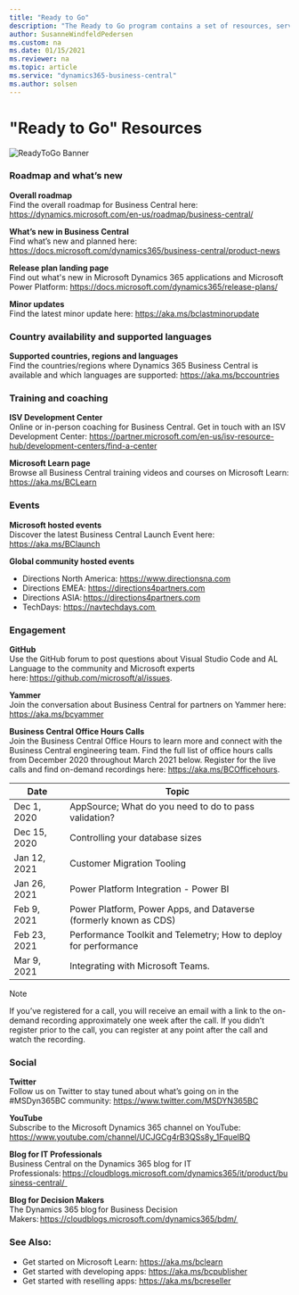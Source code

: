 ```yaml
---
title: "Ready to Go"
description: "The Ready to Go program contains a set of resources, services and tools to support Microsoft Dynamics 365 Business Central."
author: SusanneWindfeldPedersen
ms.custom: na
ms.date: 01/15/2021
ms.reviewer: na
ms.topic: article
ms.service: "dynamics365-business-central"
ms.author: solsen
---
```


# "Ready to Go" Resources

![ReadyToGo Banner](../media/readytogo-banner.png)

### Roadmap and what’s new 

**Overall roadmap**  
Find the overall roadmap for Business Central here: https://dynamics.microsoft.com/en-us/roadmap/business-central/ 

**What’s new in Business Central**  
Find what’s new and planned here: https://docs.microsoft.com/dynamics365/business-central/product-news 

**Release plan landing page**  
Find out what's new in Microsoft Dynamics 365 applications and Microsoft Power Platform: https://docs.microsoft.com/dynamics365/release-plans/ 

**Minor updates**  
Find the latest minor update here: https://aka.ms/bclastminorupdate 


### Country availability and supported languages 
**Supported countries, regions and languages**  
Find the countries/regions where Dynamics 365 Business Central is available and which languages are supported: https://aka.ms/bccountries

### Training and coaching 
**ISV Development Center**  
Online or in-person coaching for Business Central. Get in touch with an ISV Development Center: https://partner.microsoft.com/en-us/isv-resource-hub/development-centers/find-a-center  

**Microsoft Learn page**  
Browse all Business Central training videos and courses on Microsoft Learn: https://aka.ms/BCLearn 

### Events

**Microsoft hosted events**  
Discover the latest Business Central Launch Event here: https://aka.ms/BClaunch   

**Global community hosted events**  
- Directions North America: https://www.directionsna.com
- Directions EMEA: https://directions4partners.com
- Directions ASIA: https://directions4partners.com
- TechDays: https://navtechdays.com  

### Engagement

**GitHub**  
Use the GitHub forum to post questions about Visual Studio Code and AL Language to the community and Microsoft experts here: https://github.com/microsoft/al/issues. 

**Yammer**  
Join the conversation about Business Central for partners on Yammer here: https://aka.ms/bcyammer  

**Business Central Office Hours Calls**  
Join the Business Central Office Hours to learn more and connect with the Business Central engineering team. Find the full list of office hours calls from December 2020 throughout March 2021 below. Register for the live calls and find on-demand recordings here: https://aka.ms/BCOfficehours.

| Date      | Topic |
|--------------|--------------|
|Dec 1, 2020 | AppSource; What do you need to do to pass validation?  |
Dec 15, 2020 | Controlling your database sizes |
|Jan 12, 2021 | Customer Migration Tooling |
Jan 26, 2021 | Power Platform Integration - Power BI |
Feb 9, 2021 | Power Platform, Power Apps, and Dataverse (formerly known as CDS) |
Feb 23, 2021 | Performance Toolkit and Telemetry; How to deploy for performance |
Mar 9, 2021 | Integrating with Microsoft Teams.
 
 > [!NOTE]
  > If you’ve registered for a call, you will receive an email with a link to the on-demand recording approximately one week after the call. If you didn’t register prior to the call, you can register at any point after the call and watch the recording. 

### Social

**Twitter**  
Follow us on Twitter to stay tuned about what’s going on in the #MSDyn365BC community: https://www.twitter.com/MSDYN365BC 

**YouTube**  
Subscribe to the Microsoft Dynamics 365 channel on YouTube: https://www.youtube.com/channel/UCJGCg4rB3QSs8y_1FquelBQ  

**Blog for IT Professionals**  
Business Central on the Dynamics 365 blog for IT Professionals: https://cloudblogs.microsoft.com/dynamics365/it/product/business-central/   
 
**Blog for Decision Makers**  
The Dynamics 365 blog for Business Decision Makers: https://cloudblogs.microsoft.com/dynamics365/bdm/  

### See Also: 
- Get started on Microsoft Learn: https://aka.ms/bclearn 
- Get started with developing apps: https://aka.ms/bcpublisher
- Get started with reselling apps: https://aka.ms/bcreseller  